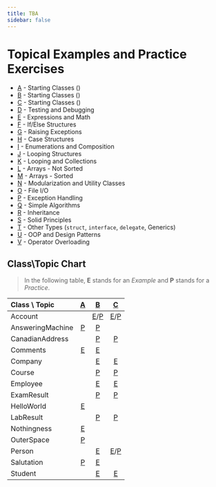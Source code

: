 ```yaml
---
title: TBA
sidebar: false
---
```

# Topical Examples and Practice Exercises

- [A](A/) - Starting Classes ()
- [B](A/) - Starting Classes ()
- [C](A/) - Starting Classes ()
- [D](A/) - Testing and Debugging
- [E](A/) - Expressions and Math
- [F](A/) - If/Else Structures
- [G](A/) - Raising Exceptions
- [H](A/) - Case Structures
- [I](A/) - Enumerations and Composition
- [J](A/) - Looping Structures
- [K](A/) - Looping and Collections
- [L](A/) - Arrays - Not Sorted
- [M](A/) - Arrays - Sorted
- [N](A/) - Modularization and Utility Classes
- [O](A/) - File I/O
- [P](A/) - Exception Handling
- [Q](A/) - Simple Algorithms
- [R](A/) - Inheritance
- [S](A/) - Solid Principles
- [T](A/) - Other Types (`struct`, `interface`, `delegate`, Generics)
- [U](A/) - OOP and Design Patterns
- [V](A/) - Operator Overloading

## Class\Topic Chart

> In the following table, **E** stands for an *Example* and **P** stands for a *Practice*.

| Class \ Topic | [A](A/) | [B](B/) | [C](C/) |
|:--------------|:-------:|:-------:|:-------:|
| Account | | [E](B/Examples/Account.md)/[P](B/Practice/Account.md) | [E](C/Examples/Account.md)/[P](C/Practice/Account.md) |
| AnsweringMachine | [P](A/Practice/AnsweringMachine.md) | [P](B/Practice/AnsweringMachine.md) | |
| CanadianAddress | | [P](B/Practice/CanadianAddress.md) | [P](C/Practice/CanadianAddress.md) |
| Comments | [E](A/Examples/Comments.md) | [E](B/Examples/Comments.md) | |
| Company | | [E](B/Examples/Employee.md) | [E](B/Examples/Company.md) |
| Course | | [P](B/Practice/Course.md) | [P](C/Practice/Course.md) |
| Employee | | [E](B/Examples/Employee.md) | [E](B/Examples/Company.md) |
| ExamResult | | [P](B/Practice/ExamResult.md) | [P](C/Practice/ExamResult.md) |
| HelloWorld | [E](A/Examples/HelloWorld.md) | | |
| LabResult | | [P](B/Practice/LabResult.md) | [P](C/Practice/LabResult.md) |
| Nothingness | [E](A/Examples/Nothingness.md) | | |
| OuterSpace | [P](A/Practice/OuterSpace.md) | | |
| Person | | [E](B/Examples/Person.md) | [E](C/Examples/Person.md)/[P](C/Practice/Person.md) |
| Salutation | [P](A/Practice/Salutation.md) | [E](B/Examples/Salutation.md) | |
| Student | | [E](B/Examples/Student.md) | [E](C/Examples/Student.md) |



<!--
[E](/Examples/.md "Example")
[P](/Practice/.md "Practice")
-->
